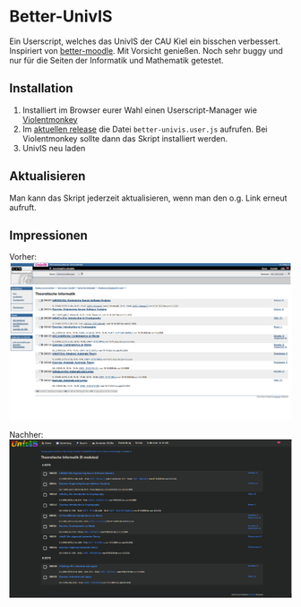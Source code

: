 # Better-UnivIS

Ein Userscript, welches das UnivIS der CAU Kiel ein bisschen verbessert. Inspiriert von [better-moodle](https://better-moodle.dev).
Mit Vorsicht genießen. Noch sehr buggy und nur für die Seiten der Informatik und Mathematik getestet.

## Installation

1. Installiert im Browser eurer Wahl einen Userscript-Manager wie [Violentmonkey](https://violentmonkey.github.io/)
2. Im [aktuellen release](https://github.com/realHappyH/Better-UnivIS/releases/tag/v1.0.0) die Datei `better-univis.user.js` aufrufen. Bei Violentmonkey sollte dann das Skript installiert werden.
3. UnivIS neu laden

## Aktualisieren

Man kann das Skript jederzeit aktualisieren, wenn man den o.g. Link erneut aufruft.

## Impressionen

Vorher:
![before](./assets/before.png)

Nachher:
![after](./assets/after.png)
